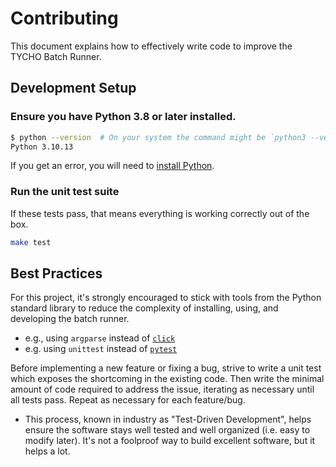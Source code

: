 # Contributing

This document explains how to effectively write code to improve the TYCHO Batch Runner.

## Development Setup

### Ensure you have Python 3.8 or later installed.

```bash
$ python --version  # On your system the command might be `python3 --version`
Python 3.10.13
```

If you get an error, you will need to [install Python](https://www.python.org/downloads/).

### Run the unit test suite

If these tests pass, that means everything is working correctly out of the box.

```bash
make test
```

## Best Practices

For this project, it's strongly encouraged to stick with tools from the Python standard library to reduce the complexity of installing, using, and developing the batch runner.
  - e.g., using `argparse` instead of [`click`](https://click.palletsprojects.com/en/8.1.x/)
  - e.g. using `unittest` instead of [`pytest`](https://docs.pytest.org/en/8.0.x/)

Before implementing a new feature or fixing a bug, strive to write a unit test which exposes the shortcoming in the existing code. Then write the minimal amount of code required to address the issue, iterating as necessary until all tests pass. Repeat as necessary for each feature/bug.
  - This process, known in industry as "Test-Driven Development", helps ensure the software stays well tested and well organized (i.e. easy to modify later). It's not a foolproof way to build excellent software, but it helps a lot.
